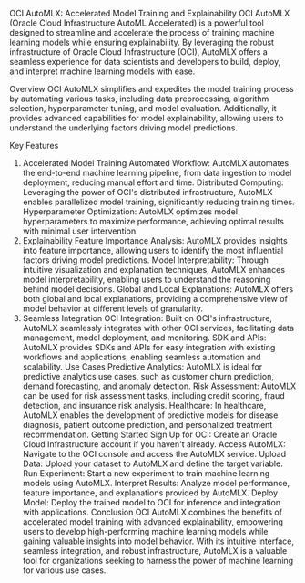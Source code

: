 OCI AutoMLX: Accelerated Model Training and Explainability
OCI AutoMLX (Oracle Cloud Infrastructure AutoML Accelerated) is a powerful tool designed to streamline and accelerate the process of training machine learning models while ensuring explainability. By leveraging the robust infrastructure of Oracle Cloud Infrastructure (OCI), AutoMLX offers a seamless experience for data scientists and developers to build, deploy, and interpret machine learning models with ease.

Overview
OCI AutoMLX simplifies and expedites the model training process by automating various tasks, including data preprocessing, algorithm selection, hyperparameter tuning, and model evaluation. Additionally, it provides advanced capabilities for model explainability, allowing users to understand the underlying factors driving model predictions.

Key Features
1. Accelerated Model Training
Automated Workflow: AutoMLX automates the end-to-end machine learning pipeline, from data ingestion to model deployment, reducing manual effort and time.
Distributed Computing: Leveraging the power of OCI's distributed infrastructure, AutoMLX enables parallelized model training, significantly reducing training times.
Hyperparameter Optimization: AutoMLX optimizes model hyperparameters to maximize performance, achieving optimal results with minimal user intervention.
2. Explainability
Feature Importance Analysis: AutoMLX provides insights into feature importance, allowing users to identify the most influential factors driving model predictions.
Model Interpretability: Through intuitive visualization and explanation techniques, AutoMLX enhances model interpretability, enabling users to understand the reasoning behind model decisions.
Global and Local Explanations: AutoMLX offers both global and local explanations, providing a comprehensive view of model behavior at different levels of granularity.
3. Seamless Integration
OCI Integration: Built on OCI's infrastructure, AutoMLX seamlessly integrates with other OCI services, facilitating data management, model deployment, and monitoring.
SDK and APIs: AutoMLX provides SDKs and APIs for easy integration with existing workflows and applications, enabling seamless automation and scalability.
Use Cases
Predictive Analytics: AutoMLX is ideal for predictive analytics use cases, such as customer churn prediction, demand forecasting, and anomaly detection.
Risk Assessment: AutoMLX can be used for risk assessment tasks, including credit scoring, fraud detection, and insurance risk analysis.
Healthcare: In healthcare, AutoMLX enables the development of predictive models for disease diagnosis, patient outcome prediction, and personalized treatment recommendation.
Getting Started
Sign Up for OCI: Create an Oracle Cloud Infrastructure account if you haven't already.
Access AutoMLX: Navigate to the OCI console and access the AutoMLX service.
Upload Data: Upload your dataset to AutoMLX and define the target variable.
Run Experiment: Start a new experiment to train machine learning models using AutoMLX.
Interpret Results: Analyze model performance, feature importance, and explanations provided by AutoMLX.
Deploy Model: Deploy the trained model to OCI for inference and integration with applications.
Conclusion
OCI AutoMLX combines the benefits of accelerated model training with advanced explainability, empowering users to develop high-performing machine learning models while gaining valuable insights into model behavior. With its intuitive interface, seamless integration, and robust infrastructure, AutoMLX is a valuable tool for organizations seeking to harness the power of machine learning for various use cases.
